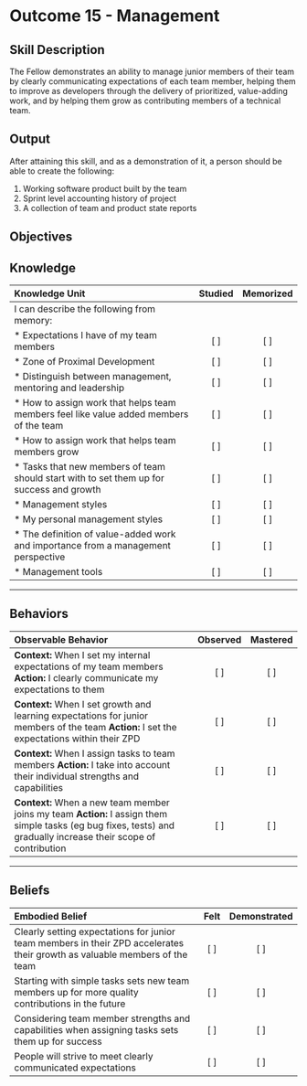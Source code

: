 # Outcome 15 - Management

**Skill Description**
----------
The Fellow demonstrates an ability to manage junior members of their team by clearly communicating expectations of each team member, helping them to improve as developers through the delivery of prioritized, value-adding work, and by helping them grow as contributing members of a technical team.

**Output**
----------
After attaining this skill, and as a demonstration of it, a person should be able to create the following:

1. Working software product built by the team
2. Sprint level accounting history of project
3. A collection of team and product state reports


**Objectives**
----------
## **Knowledge**


| Knowledge Unit   |      Studied      | Memorized |
|:-------------|:------------------:|:--------:|
| I can describe the following from memory: | | |
| * Expectations I have of my team members | [ ] | [ ]  |
| * Zone of Proximal Development | [ ] | [ ]  |
| * Distinguish between management, mentoring and leadership | [ ] | [ ]  |
| * How to assign work that helps team members feel like value added members of the team | [ ] | [ ]  |
| * How to assign work that helps team members grow | [ ] | [ ]  |
| * Tasks that new members of team should start with to set them up for success and growth | [ ] | [ ]  |
| * Management styles | [ ] | [ ]  |
| * My personal management styles | [ ] | [ ]  |
| * The definition of value-added work and importance from a management perspective | [ ] | [ ]  |
| * Management tools | [ ] | [ ]  |

----------


## **Behaviors**

| Observable Behavior   |      Observed      | Mastered |
|:-------------|:------------------:|:--------:|
| **Context:** When I set my internal expectations of my team members **Action:** I clearly communicate my expectations to them | [ ] | [ ]  |
| **Context:** When I set growth and learning expectations for junior members of the team **Action:** I set the expectations within their ZPD | [ ] | [ ]  |
| **Context:** When I assign tasks to team members **Action:**  I take into account their individual strengths and capabilities | [ ] | [ ]  |
| **Context:** When a new team member joins my team **Action:**  I assign them simple tasks (eg bug fixes, tests) and gradually increase their scope of contribution | [ ] | [ ]  |



----------


## **Beliefs**


| Embodied Belief   |      Felt      | Demonstrated |
|:-------------|:------------------:|:--------:|
| Clearly setting expectations for junior team members in their ZPD accelerates their growth as valuable members of the team | [ ] | [ ]  |
| Starting with simple tasks sets new team members up for more quality contributions in the future | [ ] | [ ]  |
| Considering team member strengths and capabilities when assigning tasks sets them up for success | [ ] | [ ]  |
| People will strive to meet clearly communicated expectations | [ ] | [ ]  |
